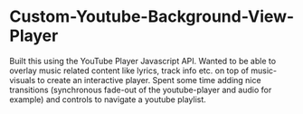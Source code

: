 # Custom-Youtube-Background-View-Player
Built this using the YouTube Player Javascript API. Wanted to be able to overlay music related content like lyrics, track info etc. on top of music-visuals to create an interactive player. Spent some time adding nice transitions (synchronous fade-out of the youtube-player and audio for example) and controls to navigate a youtube playlist.